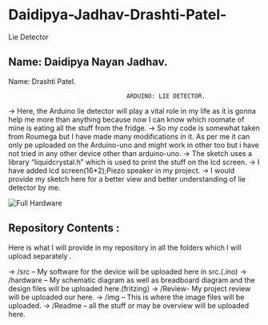 # Daidipya-Jadhav-Drashti-Patel-
Lie Detector

  Name: Daidipya Nayan Jadhav.
-------------------------------------------------
Name: Drashti Patel.


                                     ARDUINO: LIE DETECTOR.

-> Here, the Arduino lie detector will play a vital role in my life as it is gonna help me more than anything because now I can know which roomate of mine is eating all the stuff    from the fridge.
-> So my code is somewhat taken from Roumega but I have made many modifications in it. As per me it can only pe uploaded on the Arduino-uno and might work in other too but i have    not tried in any other device other than arduino-uno.
-> The sketch uses a library “liquidcrystal.h” which is used to print the stuff on the lcd screen.
-> I have added lcd screen(16*2);Piezo speaker in my project.
-> I would provide my sketch here for a better view and better understanding of lie detector by me.


![Full Hardware](https://user-images.githubusercontent.com/72887751/101454360-7a4e6380-38f6-11eb-9664-88d58f7620bd.jpg)


Repository Contents :
----------------------------------------------
Here is what I will provide in my repository in all the folders which I will upload separately .

->  /src – My software for the device will be uploaded here in src.(.ino)
-> /hardware – My schematic diagram as well as breadboard diagram and the design files    will be uploaded here.(fritzing)
-> /Review- My project review will be uploaded our here.
-> /img – This is where the image files will be uploaded.
-> /Readme – all the stuff or may be overview will be uploaded here.
